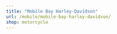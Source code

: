 ```yaml
---
title: "Mobile Bay Harley-Davidson"
url: /mobile/mobile-bay-harley-davidson/
shop: motorcycle
---
```


